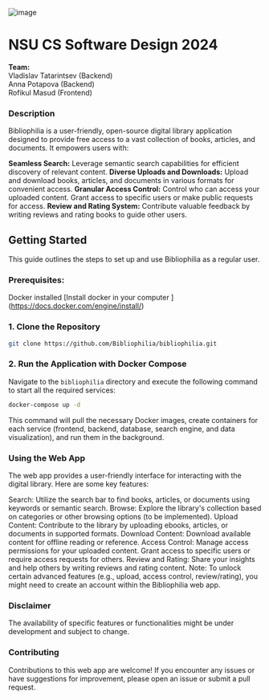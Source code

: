 ![image](https://github.com/Bibliophilia/bibliophilia/assets/69720999/a612f73e-e4e9-4bfd-abf1-c4c21e06ac7b)



# NSU CS Software Design 2024

**Team:** <br>
Vladislav Tatarintsev (Backend) <br>
Anna Potapova (Backend) <br>
Rofikul Masud (Frontend) <br>


### Description

Bibliophilia is a user-friendly, open-source digital library application designed to provide free access to a vast collection of books, articles, and documents. It empowers users with:

**Seamless Search:** Leverage semantic search capabilities for efficient discovery of relevant content.
**Diverse Uploads and Downloads:** Upload and download books, articles, and documents in various formats for convenient access.
**Granular Access Control:** Control who can access your uploaded content. Grant access to specific users or make public requests for access.
**Review and Rating System:** Contribute valuable feedback by writing reviews and rating books to guide other users.


## Getting Started
This guide outlines the steps to set up and use Bibliophilia as a regular user.

### Prerequisites:
Docker installed [Install docker in your computer ] (https://docs.docker.com/engine/install/)
<br>

### 1. Clone the Repository
```bash
git clone https://github.com/Bibliophilia/bibliophilia.git
```


### 2. Run the Application with Docker Compose
Navigate to the `bibliophilia` directory and execute the following command to start all the required services:
```bash
docker-compose up -d
```
This command will pull the necessary Docker images, create containers for each service (frontend, backend, database, search engine, and data visualization), and run them in the background.




### Using the Web App

The web app provides a user-friendly interface for interacting with the digital library. Here are some key features:

Search: Utilize the search bar to find books, articles, or documents using keywords or semantic search.
Browse: Explore the library's collection based on categories or other browsing options (to be implemented).
Upload Content: Contribute to the library by uploading ebooks, articles, or documents in supported formats.
Download Content: Download available content for offline reading or reference.
Access Control: Manage access permissions for your uploaded content. Grant access to specific users or require access requests for others.
Review and Rating: Share your insights and help others by writing reviews and rating content.
Note: To unlock certain advanced features (e.g., upload, access control, review/rating), you might need to create an account within the Bibliophilia web app.



### Disclaimer
The availability of specific features or functionalities might be under development and subject to change.

### Contributing
Contributions to this web app are welcome! If you encounter any issues or have suggestions for improvement, please open an issue or submit a pull request.
